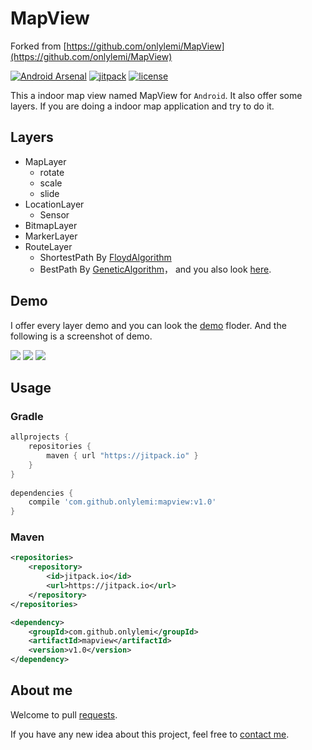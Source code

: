 # MapView

Forked from [https://github.com/onlylemi/MapView](https://github.com/onlylemi/MapView)

[![Android Arsenal](https://img.shields.io/badge/Android%20Arsenal-MapView-green.svg?style=true)](https://android-arsenal.com/details/1/3497)
[![jitpack](https://img.shields.io/badge/jitpack-v1.0-green.svg)](https://jitpack.io/#onlylemi/mapview)
[![license](https://img.shields.io/github/license/mashape/apistatus.svg?maxAge=2592000)](https://github.com/onlylemi/MapView/blob/master/LICENSE)

This a indoor map view named MapView for `Android`. It also offer some layers. If you are doing a indoor map application and try to do it.

## Layers

* MapLayer
    * rotate
    * scale
    * slide
* LocationLayer
    * Sensor
* BitmapLayer
* MarkerLayer
* RouteLayer
    * ShortestPath By [FloydAlgorithm](https://en.wikipedia.org/wiki/Floyd%E2%80%93Warshall_algorithm)
    * BestPath By [GeneticAlgorithm](https://en.wikipedia.org/wiki/Genetic_algorithm)， and you also look [here](https://github.com/onlylemi/GeneticTSP).

## Demo

I offer every layer demo and you can look the [demo](https://github.com/onlylemi/MapView/tree/master/demo) floder. And the following is a screenshot of demo.

![](https://raw.githubusercontent.com/onlylemi/notes/master/images/android_mapview_1.gif)
![](https://raw.githubusercontent.com/onlylemi/notes/master/images/android_mapview_2.gif)
![](https://raw.githubusercontent.com/onlylemi/notes/master/images/android_mapview_3.gif)

## Usage

### Gradle

```groovy
allprojects {
	repositories {
		maven { url "https://jitpack.io" }
	}
}
	
dependencies {
    compile 'com.github.onlylemi:mapview:v1.0'
}
```

### Maven

```xml
<repositories>
	<repository>
	    <id>jitpack.io</id>
	    <url>https://jitpack.io</url>
	</repository>
</repositories>

<dependency>
    <groupId>com.github.onlylemi</groupId>
    <artifactId>mapview</artifactId>
    <version>v1.0</version>
</dependency>
```

## About me

Welcome to pull [requests](https://github.com/onlylemi/GeneticTSP/pulls).  

If you have any new idea about this project, feel free to [contact me](mailto:askar.syzdykov@gmail.com).